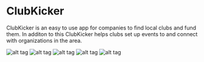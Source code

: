 # ClubKicker
ClubKicker is an easy to use app for companies to find local clubs and fund them. 
In additon to this ClubKicker helps clubs set up events to and connect with organizations in the area.

![alt tag](https://raw.github.com/Yusef1000/ClubKicker/blob/master/Images/home.png)
![alt tag](https://raw.github.com/Yusef1000/ClubKicker/blob/master/Images/event.png)
![alt tag](https://raw.github.com/Yusef1000/ClubKicker/blob/master/Images/Fund.png)
![alt tag](https://raw.github.com/Yusef1000/ClubKicker/blob/master/Images/Lehman.png)
![alt tag](https://raw.github.com/Yusef1000/ClubKicker/blob/master/Images/NSBE_pic.png)